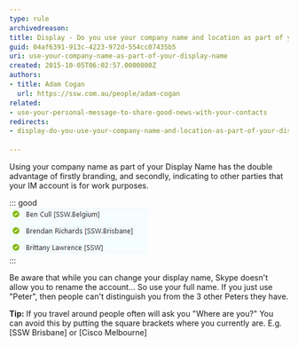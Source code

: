 ```yaml
---
type: rule
archivedreason: 
title: Display - Do you use your company name and location as part of your display name?
guid: 04af6391-913c-4223-972d-554cc07435b5
uri: use-your-company-name-as-part-of-your-display-name
created: 2015-10-05T06:02:57.0000000Z
authors:
- title: Adam Cogan
  url: https://ssw.com.au/people/adam-cogan
related:
- use-your-personal-message-to-share-good-news-with-your-contacts
redirects:
- display-do-you-use-your-company-name-and-location-as-part-of-your-display-name

---
```


Using your company name as part of your Display Name has the double advantage of firstly branding, and secondly, indicating to other parties that your IM account is for work purposes.

<!--endintro-->

::: good  
![Figure: Display your company name and location](/rules/use-your-company-name-as-part-of-your-display-name/display-your-company-name.jpg)  
:::

Be aware that while you can change your display name, Skype doesn't allow you to rename the account... So use your full name. If you just use "Peter", then people can't distinguish you from the 3 other Peters they have.

**Tip:** If you travel around people often will ask you  "Where are you?"
You can avoid this by putting the square brackets where you currently are. E.g. [SSW Brisbane] or [Cisco Melbourne]


